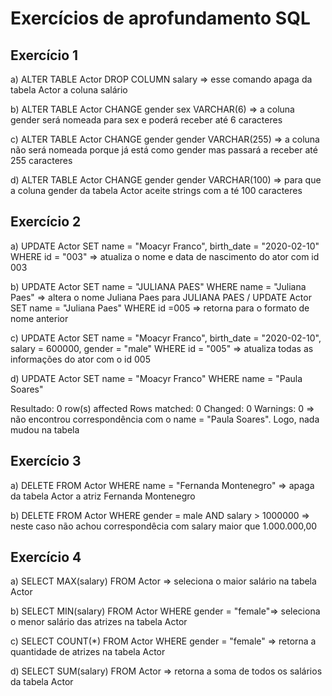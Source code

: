 # Exercícios de aprofundamento SQL

## Exercício 1

a) ALTER TABLE Actor DROP COLUMN salary => esse comando apaga da tabela Actor a coluna salário 

b) ALTER TABLE Actor CHANGE gender sex VARCHAR(6) => a coluna gender será nomeada para sex e poderá receber até 6 caracteres

c) ALTER TABLE Actor CHANGE gender gender VARCHAR(255) => a coluna não será nomeada porque já está como gender mas passará a receber até 255 caracteres

d) ALTER TABLE Actor CHANGE gender gender VARCHAR(100) => para que a coluna gender da tabela Actor aceite strings com a té 100 caracteres

## Exercício 2

a) UPDATE Actor SET name = "Moacyr Franco", birth_date = "2020-02-10" WHERE id = "003" => atualiza o nome e data de nascimento do ator com id 003

b) UPDATE Actor SET name = "JULIANA PAES" WHERE name = "Juliana Paes" => altera o nome Juliana Paes para JULIANA PAES / UPDATE Actor SET name =  "Juliana Paes" WHERE id =005 => retorna para o formato de nome anterior

c) UPDATE Actor SET name = "Moacyr Franco", birth_date = "2020-02-10", salary = 600000, gender = "male" WHERE id = "005" => atualiza todas as informações do ator com o id 005

d) UPDATE Actor SET name = "Moacyr Franco" WHERE name = "Paula Soares" 

Resultado: 0 row(s) affected Rows matched: 0  Changed: 0  Warnings: 0 => não encontrou correspondência com o name = "Paula Soares". Logo, nada mudou na tabela

## Exercício 3

a) DELETE FROM Actor WHERE name = "Fernanda Montenegro" => apaga da tabela Actor a atriz Fernanda Montenegro

b) DELETE FROM Actor WHERE gender = male AND salary > 1000000 => neste caso não achou correspondêcia com salary maior que 1.000.000,00

## Exercício 4

a) SELECT MAX(salary) FROM Actor => seleciona o maior salário na tabela Actor

b) SELECT MIN(salary) FROM Actor WHERE gender = "female"=> seleciona o menor salário das atrizes na tabela Actor

c) SELECT COUNT(*) FROM Actor WHERE gender = "female" => retorna a quantidade de atrizes na tabela Actor 

d) SELECT SUM(salary) FROM Actor => retorna a soma de todos os salários da tabela Actor